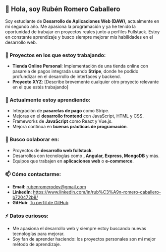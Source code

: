## 👋 Hola, soy Rubén Romero Caballero

Soy estudiante de **Desarrollo de Aplicaciones Web (DAW)**, actualmente en mi segundo año. Me apasiona la programación y ya he tenido la oportunidad de trabajar en proyectos reales junto a perfiles Fullstack. Estoy en constante aprendizaje y busco siempre mejorar mis habilidades en el desarrollo web.

### 🔭 Proyectos en los que estoy trabajando:

- **Tienda Online Personal**: Implementación de una tienda online con pasarela de pagos integrada usando **Stripe**, donde he podido profundizar en el desarrollo de interfaces y backend.
- **Proyecto XYZ**: [Describe brevemente cualquier otro proyecto relevante en el que estés trabajando]

### 🌱 Actualmente estoy aprendiendo:

- Integración de **pasarelas de pago** como Stripe.
- Mejoras en el **desarrollo frontend** con JavaScript, HTML y CSS.
- Frameworks de **JavaScript** como React y Vue.js.
- Mejora continua en **buenas prácticas de programación**.

### 👯 Busco colaborar en:

- Proyectos de **desarrollo web fullstack**.
- Desarrollos con tecnologías como **, Angular, Express, MongoDB** y más.
- Equipos que trabajen en **aplicaciones web** o **e-commerce**.

### 📫 Cómo contactarme:

- **Email**: rubenromerodev@gmail.com
- **LinkedIn**: https://www.linkedin.com/in/rub%C3%A9n-romero-caballero-b720472b8/
- **GitHub**: [Tu perfil de GitHub](https://github.com/RubenRomeroCab)

### ⚡ Datos curiosos:

- Me apasiona el desarrollo web y siempre estoy buscando nuevas tecnologías para mejorar.
- Soy fan de aprender haciendo: los proyectos personales son mi mejor método de aprendizaje.

